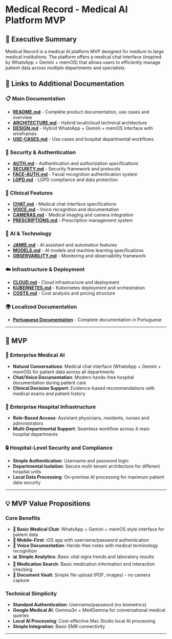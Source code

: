 # Medical Record - Medical AI Platform MVP

## 🏥 Executive Summary

Medical Record is a medical AI platform MVP designed for medium to large medical institutions. The platform offers a medical chat interface (inspired by WhatsApp + Gemini + memOS) that allows users to efficiently manage patient data across multiple departments and specialists.

## 🔗 Links to Additional Documentation

### **📋 Main Documentation**

- **[README.md](./README.md)** - Complete product documentation, use cases and overview
- **[ARCHITECTURE.md](./ARCHITECTURE.md)** - Hybrid local/cloud technical architecture
- **[DESIGN.md](./DESIGN.md)** - Hybrid WhatsApp + Gemini + memOS interface with wireframes
- **[USE-CASES.md](./USE-CASES.md)** - Use cases and hospital departmental workflows

### **🔐 Security & Authentication**

- **[AUTH.md](./AUTH.md)** - Authentication and authorization specifications
- **[SECURITY.md](./SECURITY.md)** - Security framework and protocols
- **[FACE-AUTH.md](./FACE-AUTH.md)** - Facial recognition authentication system
- **[LGPD.md](./LGPD.md)** - LGPD compliance and data protection

### **🏥 Clinical Features**

- **[CHAT.md](./CHAT.md)** - Medical chat interface specifications
- **[VOICE.md](./VOICE.md)** - Voice recognition and documentation
- **[CAMERAS.md](./CAMERAS.md)** - Medical imaging and camera integration
- **[PRESCRIPTIONS.md](./PRESCRIPTIONS.md)** - Prescription management system

### **🤖 AI & Technology**

- **[JAMIE.md](./JAMIE.md)** - AI assistant and automation features
- **[MODELS.md](./MODELS.md)** - AI models and machine learning specifications
- **[OBSERVABILITY.md](./OBSERVABILITY.md)** - Monitoring and observability framework

### **☁️ Infrastructure & Deployment**

- **[CLOUD.md](./CLOUD.md)** - Cloud infrastructure and deployment
- **[KUBERNETES.md](./KUBERNETES.md)** - Kubernetes deployment and orchestration
- **[COSTS.md](./COSTS.md)** - Cost analysis and pricing structure

### **🌍 Localized Documentation**

- **[Portuguese Documentation](./pt-br/)** - Complete documentation in Portuguese

---

## 🎯 MVP

### 🤖 Enterprise Medical AI

- **Natural Conversations**: Medical chat interface (WhatsApp + Gemini + memOS) for patient data across all departments
- **Chat/Voice Documentation**: Modern hands-free hospital documentation during patient care
- **Clinical Decision Support**: Evidence-based recommendations with medical exams and patient history

### 🏢 Enterprise Hospital Infrastructure

- **Role-Based Access**: Assistant physicians, residents, nurses and administrators
- **Multi-Departmental Support**: Seamless workflow across 4 main hospital departments

### 🔒 Hospital-Level Security and Compliance

- **Simple Authentication**: Username and password login
- **Departmental Isolation**: Secure multi-tenant architecture for different hospital units
- **Local Data Processing**: On-premise AI processing for maximum patient data security

---

## 💡 MVP Value Propositions

### Core Benefits

- **🤖 Basic Medical Chat**: WhatsApp + Gemini + memOS style interface for patient data
- **📱 Mobile-First**: iOS app with username/password authentication
- **🎤 Voice Documentation**: Hands-free notes with medical terminology recognition
- **📊 Simple Analytics**: Basic vital signs trends and laboratory results
- **💊 Medication Search**: Basic medication information and interaction checking
- **📁 Document Vault**: Simple file upload (PDF, images) - no camera capture

### Technical Simplicity

- **Standard Authentication**: Username/password (no biometrics)
- **Google Medical AI**: Gemma3n + MedGemma for conversational medical queries
- **Local AI Processing**: Cost-effective Mac Studio local AI processing
- **Simple Integration**: Basic EMR connectivity

--- 